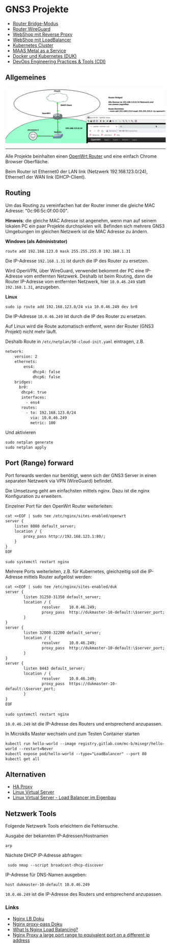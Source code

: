 GNS3 Projekte
=============

* [Router Bridge-Modus](router-bridget.md)
* [Router WireGuard](router-wireguard.md)
* [WebShop mit Reverse Proxy](webshop-reverseproxy.md)
* [WebShop mit LoadBalancer](webshop-loadbalancer.md)
* [Kubernetes Cluster](microk8s-cluster.md)
* [MAAS Metal as a Service](maas.md)
* [Docker und Kubernetes (DUK)](duk.md)
* [DevOps Engineering Practices & Tools (CDI)](cdi.md)

Allgemeines
-----------

![](../images/router.png)

- - -

Alle Projekte beinhalten einen [OpenWrt Router](https://openwrt.org/) und eine einfach Chrome Browser Oberfläche.

Beim Router ist Ethernet0 der LAN link (Netzwerk 192.168.123.0/24), Ethernet1 der WAN link (DHCP-Client).

Routing
-------

Um das Routing zu vereinfachen hat der Router immer die gleiche MAC Adresse: "0c:96:5c:0f:00:00". 

**Hinweis**: die gleiche MAC Adresse ist angenehm, wenn man auf seinem lokalen PC ein paar Projekte durchspielen will. Befinden sich mehrere GNS3 Umgebungen im gleichen Netzwerk ist die MAC Adresse zu ändern.

**Windows (als Administrator)**

    route add 192.168.123.0 mask 255.255.255.0 192.168.1.31
    
Die IP-Adresse `192.168.1.31` ist durch die IP des Router zu ersetzen.   

Wird OpenVPN, über WireGuard, verwendet bekommt der PC eine IP-Adresse vom entfernten Netzwerk. 
Deshalb ist beim Routing, dann die Router IP-Adresse vom entfernten Netzwerk, hier `10.0.46.249` statt `192.168.1.31`, anzugeben. 
    
**Linux**

    sudo ip route add 192.168.123.0/24 via 10.0.46.249 dev br0

Die IP-Adresse `10.0.46.249` ist durch die IP des Router zu ersetzen.

Auf Linux wird die Route automatisch entfernt, wenn der Router (GNS3 Projekt) nicht mehr läuft.

Deshalb Route in `/etc/netplan/50-cloud-init.yaml` eintragen, z.B.

    network:
        version: 2
        ethernets:
            ens4:
                dhcp4: false
                dhcp6: false
        bridges:
          br0:
           dhcp4: true
           interfaces:
             - ens4
           routes:
             - to: 192.168.123.0/24
               via: 10.0.46.249
               metric: 100
               
Und aktivieren

    sudo netplan generate
    sudo netplan apply  
    

Port (Range) forward
--------------------

Port forwards werden nur benötigt, wenn sich der GNS3 Server in einen separaten Netzwerk via VPN (WireGuard) befindet.

Die Umsetzung geht am einfachsten mittels nginx. Dazu ist die nginx Konfiguration zu erweitern.

Einzelner Port für den OpenWrt Router weiterleiten:
    
    cat <<EOF | sudo tee /etc/nginx/sites-enabled/openwrt
    server {
        listen 8080 default_server;
        location / {
            proxy_pass http://192.168.123.1:80/;
        }
    }
    EOF
    
    sudo systemctl restart nginx
        
Mehrere Ports weiterleiten, z.B. für Kubernetes, gleichzeitig soll die IP-Adresse mittels Router aufgelöst werden:     

    cat <<EOF | sudo tee /etc/nginx/sites-enabled/duk
    server {
            listen 31250-31350 default_server;
            location / {
                    resolver    10.0.46.249;
                    proxy_pass  http://dukmaster-10-default:\$server_port;
            }
    }
    server {
            listen 32000-32200 default_server;
            location / {
                    resolver    10.0.46.249;
                    proxy_pass  http://dukmaster-10-default:\$server_port;
            }
    }
    server {
            listen 8443 default_server;
            location / {
                    resolver    10.0.46.249;
                    proxy_pass  https://dukmaster-10-default:\$server_port;
            }
    }
    EOF
    
    sudo systemctl restart nginx
    
`10.0.46.249` ist die IP-Adresse des Routers und entsprechend anzupassen.

In Microk8s Master wechseln und zum Testen Container starten

    kubectl run hello-world --image registry.gitlab.com/mc-b/misegr/hello-world --restart=Never 
    kubectl expose pod/hello-world --type="LoadBalancer" --port 80
    kubectl get all
    
Alternativen
------------

* [HA Proxy](http://docs.haproxy.org/)
* [Linux Virtual Server](http://www.linuxvirtualserver.org/)
* [Linux Virtual Server - Load Balancer im Eigenbau](https://www.linux-magazin.de/ausgaben/2018/07/load-balancer/)
    
Netzwerk Tools
--------------

Folgende Netzwerk Tools erleichtern die Fehlersuche.

Ausgabe der bekannten IP-Adressen/Hostnamen

    arp

Nächste DHCP IP-Adresse abfragen:

     sudo nmap --script broadcast-dhcp-discover
     
IP-Adresse für DNS-Namen ausgeben:

    host dukmaster-10-default 10.0.46.249
    
`10.0.46.249` ist die IP-Adresse des Routers und entsprechend anzupassen.  

### Links    

* [Nginx LB Doku](https://docs.nginx.com/nginx/admin-guide/load-balancer/http-load-balancer/)
* [Nginx proxy-pass Doku](http://nginx.org/en/docs/http/ngx_http_proxy_module.html#proxy_pass)
* [What Is Nginx Load Balancing?](https://cloudinfrastructureservices.co.uk/nginx-load-balancing/)
* [Nginx Proxy a large port range to equivalent port on a different ip address](https://serverfault.com/questions/279262/nginx-proxy-a-large-port-range-to-equivalent-port-on-a-different-ip-address)
